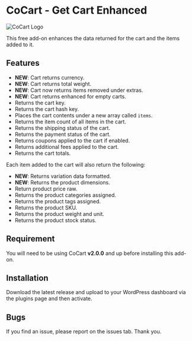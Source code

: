 # CoCart - Get Cart Enhanced

![CoCart Logo](https://cocart.xyz/wp-content/uploads/2019/09/Logo-1024x534.jpg.webp)

This free add-on enhances the data returned for the cart and the items added to it.

## Features

 * **NEW**: Cart returns currency.
 * **NEW**: Cart returns total weight.
 * **NEW**: Cart now returns items removed under extras.
 * **NEW**: Cart returns enhanced for empty carts.
 * Returns the cart key.
 * Returns the cart hash key.
 * Places the cart contents under a new array called `items`.
 * Returns the item count of all items in the cart.
 * Returns the shipping status of the cart.
 * Returns the payment status of the cart.
 * Returns coupons applied to the cart if enabled.
 * Returns additional fees applied to the cart.
 * Returns the cart totals.

Each item added to the cart will also return the following: 

 * **NEW**: Returns variation data formatted.
 * **NEW**: Returns the product dimensions.
 * Return product price raw.
 * Returns the product categories assigned.
 * Returns the product tags assigned.
 * Returns the product SKU.
 * Returns the product weight and unit.
 * Returns the product stock status.

## Requirement

You will need to be using CoCart **v2.0.0** and up before installing this add-on.

## Installation

Download the latest release and upload to your WordPress dashboard via the plugins page and then activate.

## Bugs

If you find an issue, please report on the issues tab. Thank you.